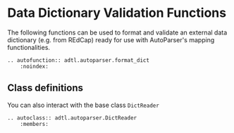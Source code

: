 # Data Dictionary Validation Functions

The following functions can be used to format and validate an external data dictionary
(e.g. from REdCap) ready for use with AutoParser's mapping functionalities.

```{eval-rst}
.. autofunction:: adtl.autoparser.format_dict
    :noindex:

```

## Class definitions

You can also interact with the base class `DictReader`

```{eval-rst}
.. autoclass:: adtl.autoparser.DictReader
    :members:
```
